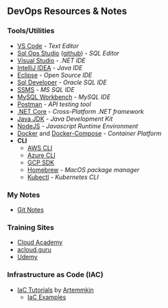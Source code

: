 ## DevOps Resources & Notes

### Tools/Utilities
  * [VS Code](https://code.visualstudio.com/) - _Text Editor_
  * [Sql Ops Studio](https://docs.microsoft.com/en-us/sql/sql-operations-studio/download) ([github](https://github.com/Microsoft/sqlopsstudio)) - _SQL Editor_
  * [Visual Studio](https://www.visualstudio.com/) - _.NET IDE_
  * [IntelliJ IDEA](https://www.jetbrains.com/idea/download/) - _Java IDE_
  * [Eclipse](https://www.eclipse.org/downloads/) - _Open Source IDE_
  * [Sql Developer](http://www.oracle.com/technetwork/developer-tools/sql-developer/downloads/index.html) - _Oracle SQL IDE_
  * [SSMS](https://docs.microsoft.com/en-us/sql/ssms/download-sql-server-management-studio-ssms) - _MS SQL IDE_
  * [MySQL Workbench](https://dev.mysql.com/downloads/workbench/) - _MySQL IDE_
  * [Postman](https://www.getpostman.com/) - _API testing tool_
  * [.NET Core](https://www.microsoft.com/net/learn/get-started) - _Cross-Platform .NET framework_
  * [Java JDK](http://www.oracle.com/technetwork/java/javase/downloads/index.html) - _Java Development Kit_
  * [NodeJS](https://nodejs.org/en/) - _Javascript Runtime Environment_
  * [Docker](https://store.docker.com/search?offering=community&q=&type=edition) and [Docker-Compose](https://docs.docker.com/compose/install/) - _Container Platform_
  * **CLI**
    * [AWS CLI](https://docs.aws.amazon.com/cli/latest/userguide/installing.html)
    * [Azure CLI](https://docs.microsoft.com/en-us/cli/azure/install-azure-cli?view=azure-cli-latest)
    * [GCP SDK](https://cloud.google.com/sdk/)
    * [Homebrew](https://brew.sh/) - _MacOS package manager_
    * [Kubectl](https://kubernetes.io/docs/tasks/tools/install-kubectl/) - _Kubernetes CLI_
  

### My Notes
 * [Git Notes](git)

### Training Sites
 * [Cloud Academy](https://cloudacademy.com/)
 * [acloud.guru](https://acloud.guru/)
 * [Udemy](https://www.udemy.com/)

### Infrastructure as Code (IAC)

* [IaC Tutorials](https://github.com/Artemmkin/infrastructure-as-code-tutorial) by [Artemmkin](https://github.com/Artemmkin)
  * [IaC Examples](https://github.com/Artemmkin/infrastructure-as-code-example)


